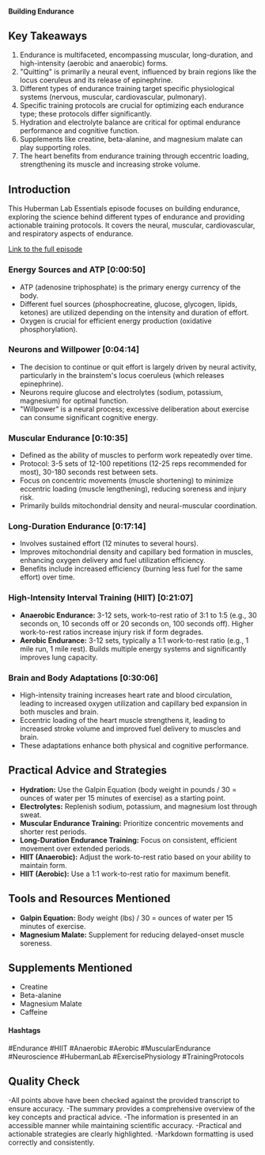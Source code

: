 #### Building Endurance

## Key Takeaways
1. Endurance is multifaceted, encompassing muscular, long-duration, and high-intensity (aerobic and anaerobic) forms.
2.  "Quitting" is primarily a neural event, influenced by brain regions like the locus coeruleus and its release of epinephrine.
3.  Different types of endurance training target specific physiological systems (nervous, muscular, cardiovascular, pulmonary).
4.  Specific training protocols are crucial for optimizing each endurance type; these protocols differ significantly.
5.  Hydration and electrolyte balance are critical for optimal endurance performance and cognitive function.
6. Supplements like creatine, beta-alanine, and magnesium malate can play supporting roles.
7. The heart benefits from endurance training through eccentric loading, strengthening its muscle and increasing stroke volume.


## Introduction
This Huberman Lab Essentials episode focuses on building endurance, exploring the science behind different types of endurance and providing actionable training protocols.  It covers the neural, muscular, cardiovascular, and respiratory aspects of endurance.

[Link to the full episode](https://www.youtube.com/watch?v=7MEhDlw1e9k)

### Energy Sources and ATP [0:00:50]
- ATP (adenosine triphosphate) is the primary energy currency of the body.
- Different fuel sources (phosphocreatine, glucose, glycogen, lipids, ketones) are utilized depending on the intensity and duration of effort.
- Oxygen is crucial for efficient energy production (oxidative phosphorylation).


### Neurons and Willpower [0:04:14]
-  The decision to continue or quit effort is largely driven by neural activity, particularly in the brainstem's locus coeruleus (which releases epinephrine).
- Neurons require glucose and electrolytes (sodium, potassium, magnesium) for optimal function.
-  "Willpower" is a neural process; excessive deliberation about exercise can consume significant cognitive energy.


### Muscular Endurance [0:10:35]
- Defined as the ability of muscles to perform work repeatedly over time.
- Protocol: 3-5 sets of 12-100 repetitions (12-25 reps recommended for most), 30-180 seconds rest between sets.
- Focus on concentric movements (muscle shortening) to minimize eccentric loading (muscle lengthening), reducing soreness and injury risk.
- Primarily builds mitochondrial density and neural-muscular coordination.


### Long-Duration Endurance [0:17:14]
-  Involves sustained effort (12 minutes to several hours).
- Improves mitochondrial density and capillary bed formation in muscles, enhancing oxygen delivery and fuel utilization efficiency.
- Benefits include increased efficiency (burning less fuel for the same effort) over time.


### High-Intensity Interval Training (HIIT) [0:21:07]
- **Anaerobic Endurance:** 3-12 sets, work-to-rest ratio of 3:1 to 1:5 (e.g., 30 seconds on, 10 seconds off or 20 seconds on, 100 seconds off).  Higher work-to-rest ratios increase injury risk if form degrades.
- **Aerobic Endurance:** 3-12 sets, typically a 1:1 work-to-rest ratio (e.g., 1 mile run, 1 mile rest). Builds multiple energy systems and significantly improves lung capacity.


### Brain and Body Adaptations [0:30:06]
- High-intensity training increases heart rate and blood circulation, leading to increased oxygen utilization and capillary bed expansion in both muscles and brain.
-  Eccentric loading of the heart muscle strengthens it, leading to increased stroke volume and improved fuel delivery to muscles and brain.
- These adaptations enhance both physical and cognitive performance.


## Practical Advice and Strategies
- **Hydration:** Use the Galpin Equation (body weight in pounds / 30 = ounces of water per 15 minutes of exercise) as a starting point.
- **Electrolytes:** Replenish sodium, potassium, and magnesium lost through sweat.
- **Muscular Endurance Training:** Prioritize concentric movements and shorter rest periods.
- **Long-Duration Endurance Training:** Focus on consistent, efficient movement over extended periods.
- **HIIT (Anaerobic):** Adjust the work-to-rest ratio based on your ability to maintain form.
- **HIIT (Aerobic):** Use a 1:1 work-to-rest ratio for maximum benefit.


## Tools and Resources Mentioned
- **Galpin Equation:** Body weight (lbs) / 30 = ounces of water per 15 minutes of exercise.
- **Magnesium Malate:** Supplement for reducing delayed-onset muscle soreness.

## Supplements Mentioned
- Creatine
- Beta-alanine
- Magnesium Malate
- Caffeine


#### Hashtags
#Endurance #HIIT #Anaerobic #Aerobic #MuscularEndurance #Neuroscience #HubermanLab #ExercisePhysiology #TrainingProtocols

## Quality Check
-All points above have been checked against the provided transcript to ensure accuracy.
-The summary provides a comprehensive overview of the key concepts and practical advice.
-The information is presented in an accessible manner while maintaining scientific accuracy.
-Practical and actionable strategies are clearly highlighted.
-Markdown formatting is used correctly and consistently.
